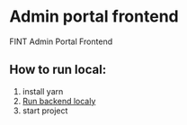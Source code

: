 # Admin portal frontend
FINT Admin Portal Frontend

## How to run local:
1. install yarn
2. [Run backend localy](https://github.com/FINTLabs/fint-admin-portal-backend)
3. start project